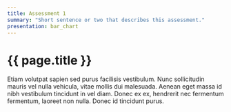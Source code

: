 ```yaml
---
title: Assessment 1
summary: "Short sentence or two that describes this assessment."
presentation: bar_chart
---
```


# {{ page.title }}
Etiam volutpat sapien sed purus facilisis vestibulum. Nunc sollicitudin mauris vel nulla vehicula, vitae mollis dui malesuada. Aenean eget massa id nibh vestibulum tincidunt in vel diam. Donec ex ex, hendrerit nec fermentum fermentum, laoreet non nulla. Donec id tincidunt purus.

<script>
$(document).ready(function() {

    var colors = ['#00B016', '#00DC1B', '#FFAB00', '#E30B00', '#B00900'];
    var patterns = pattern.generate(colors);

    var chartData = {
        datasets: [{
          label: '{{ page.title }}',
          data: [23, 40, 25, 10, 2],
          backgroundColor: colors
        }],
        labels: ['A', 'B', 'C', 'D', 'F']
    };

    var ctx = $("#chart");
    var chart = new Chart(ctx, { type: 'bar', data: chartData, options: { responsive: false } });

    var patternSwitch = document.querySelector('#pattern-switch');
    patternSwitch.addEventListener('change', function (e) {
      var fill = (e.currentTarget.checked) ? patterns : colors;
      chart.data.datasets[0].backgroundColor = fill;
      chart.update();
    });
});
</script>

